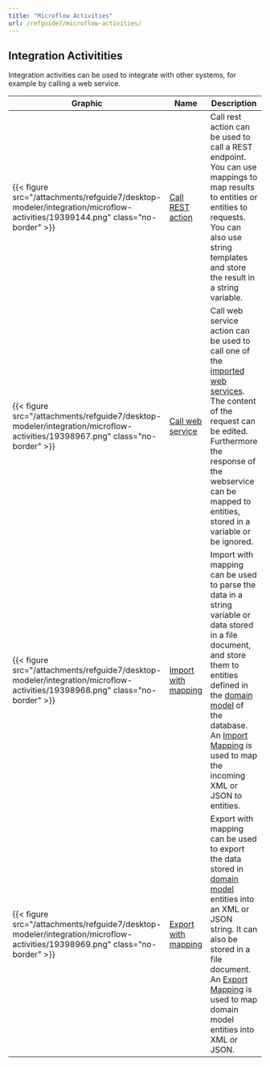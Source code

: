 ```yaml
---
title: "Microflow Activities"
url: /refguide7/microflow-activities/
---
```

## Integration Activitities

Integration activities can be used to integrate with other systems, for example by calling a web service.

| Graphic | Name | Description |
| --- | --- | --- |
| {{< figure src="/attachments/refguide7/desktop-modeler/integration/microflow-activities/19399144.png" class="no-border" >}} | [Call REST action](/refguide7/call-rest-action/) | Call rest action can be used to call a REST endpoint. You can use mappings to map results to entities or entities to requests. You can also use string templates and store the result in a string variable. |
| {{< figure src="/attachments/refguide7/desktop-modeler/integration/microflow-activities/19398967.png" class="no-border" >}} | [Call web service](/refguide7/call-web-service-action/) | Call web service action can be used to call one of the [imported web services](/refguide7/consumed-web-services/). The content of the request can be edited. Furthermore the response of the webservice can be mapped to entities, stored in a variable or be ignored. |
| {{< figure src="/attachments/refguide7/desktop-modeler/integration/microflow-activities/19398968.png" class="no-border" >}} | [Import with mapping](/refguide7/import-mapping-action/) | Import with mapping can be used to parse the data in a string variable or data stored in a file document, and store them to entities defined in the [domain model](/refguide7/domain-model/) of the database. An [Import Mapping](/refguide7/import-mappings/) is used to map the incoming XML or JSON to entities. |
| {{< figure src="/attachments/refguide7/desktop-modeler/integration/microflow-activities/19398969.png" class="no-border" >}} | [Export with mapping](/refguide7/export-mapping-action/) | Export with mapping can be used to export the data stored in [domain model](/refguide7/domain-model/) entities into an XML or JSON string. It can also be stored in a file document. An [Export Mapping](/refguide7/export-mappings/) is used to map domain model entities into XML or JSON. |
